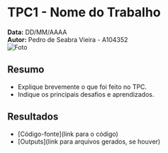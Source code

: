 # TPC1 - Nome do Trabalho

**Data:** DD/MM/AAAA  
**Autor:** Pedro de Seabra Vieira - A104352  
![Foto](../assets/img/foto.png)

## Resumo
- Explique brevemente o que foi feito no TPC.
- Indique os principais desafios e aprendizados.

## Resultados
- [Código-fonte](link para o código)
- [Outputs](link para arquivos gerados, se houver)